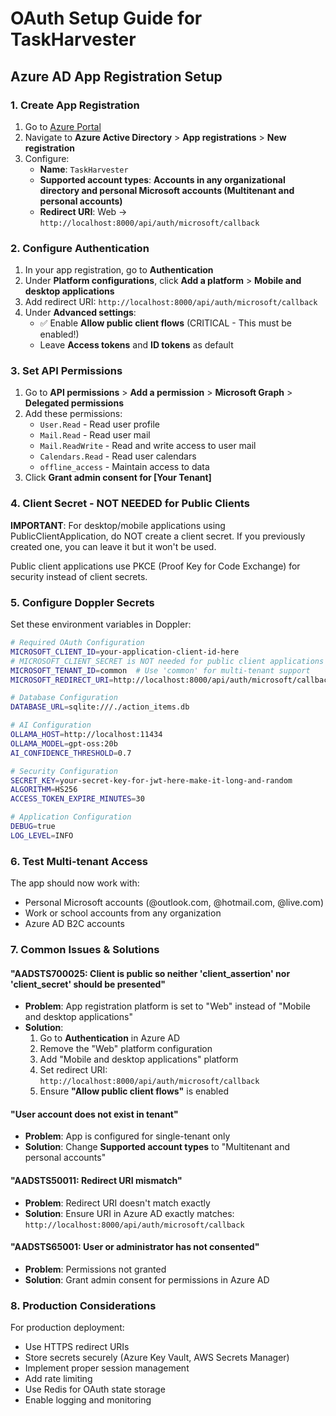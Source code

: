 # OAuth Setup Guide for TaskHarvester

## Azure AD App Registration Setup

### 1. Create App Registration
1. Go to [Azure Portal](https://portal.azure.com)
2. Navigate to **Azure Active Directory** > **App registrations** > **New registration**
3. Configure:
   - **Name**: `TaskHarvester`
   - **Supported account types**: **Accounts in any organizational directory and personal Microsoft accounts (Multitenant and personal accounts)**
   - **Redirect URI**: Web → `http://localhost:8000/api/auth/microsoft/callback`

### 2. Configure Authentication
1. In your app registration, go to **Authentication**
2. Under **Platform configurations**, click **Add a platform** > **Mobile and desktop applications**
3. Add redirect URI: `http://localhost:8000/api/auth/microsoft/callback`
4. Under **Advanced settings**:
   - ✅ Enable **Allow public client flows** (CRITICAL - This must be enabled!)
   - Leave **Access tokens** and **ID tokens** as default

### 3. Set API Permissions
1. Go to **API permissions** > **Add a permission** > **Microsoft Graph** > **Delegated permissions**
2. Add these permissions:
   - `User.Read` - Read user profile
   - `Mail.Read` - Read user mail
   - `Mail.ReadWrite` - Read and write access to user mail
   - `Calendars.Read` - Read user calendars
   - `offline_access` - Maintain access to data
3. Click **Grant admin consent for [Your Tenant]**

### 4. Client Secret - NOT NEEDED for Public Clients
**IMPORTANT**: For desktop/mobile applications using PublicClientApplication, do NOT create a client secret.
If you previously created one, you can leave it but it won't be used.

Public client applications use PKCE (Proof Key for Code Exchange) for security instead of client secrets.

### 5. Configure Doppler Secrets
Set these environment variables in Doppler:

```bash
# Required OAuth Configuration
MICROSOFT_CLIENT_ID=your-application-client-id-here
# MICROSOFT_CLIENT_SECRET is NOT needed for public client applications
MICROSOFT_TENANT_ID=common  # Use 'common' for multi-tenant support
MICROSOFT_REDIRECT_URI=http://localhost:8000/api/auth/microsoft/callback

# Database Configuration
DATABASE_URL=sqlite:///./action_items.db

# AI Configuration
OLLAMA_HOST=http://localhost:11434
OLLAMA_MODEL=gpt-oss:20b
AI_CONFIDENCE_THRESHOLD=0.7

# Security Configuration
SECRET_KEY=your-secret-key-for-jwt-here-make-it-long-and-random
ALGORITHM=HS256
ACCESS_TOKEN_EXPIRE_MINUTES=30

# Application Configuration
DEBUG=true
LOG_LEVEL=INFO
```

### 6. Test Multi-tenant Access
The app should now work with:
- Personal Microsoft accounts (@outlook.com, @hotmail.com, @live.com)
- Work or school accounts from any organization
- Azure AD B2C accounts

### 7. Common Issues & Solutions

#### "AADSTS700025: Client is public so neither 'client_assertion' nor 'client_secret' should be presented"
- **Problem**: App registration platform is set to "Web" instead of "Mobile and desktop applications"
- **Solution**: 
  1. Go to **Authentication** in Azure AD
  2. Remove the "Web" platform configuration
  3. Add "Mobile and desktop applications" platform
  4. Set redirect URI: `http://localhost:8000/api/auth/microsoft/callback`
  5. Ensure **"Allow public client flows"** is enabled

#### "User account does not exist in tenant"
- **Problem**: App is configured for single-tenant only
- **Solution**: Change **Supported account types** to "Multitenant and personal accounts"

#### "AADSTS50011: Redirect URI mismatch"
- **Problem**: Redirect URI doesn't match exactly
- **Solution**: Ensure URI in Azure AD exactly matches: `http://localhost:8000/api/auth/microsoft/callback`

#### "AADSTS65001: User or administrator has not consented"
- **Problem**: Permissions not granted
- **Solution**: Grant admin consent for permissions in Azure AD

### 8. Production Considerations
For production deployment:
- Use HTTPS redirect URIs
- Store secrets securely (Azure Key Vault, AWS Secrets Manager)
- Implement proper session management
- Add rate limiting
- Use Redis for OAuth state storage
- Enable logging and monitoring